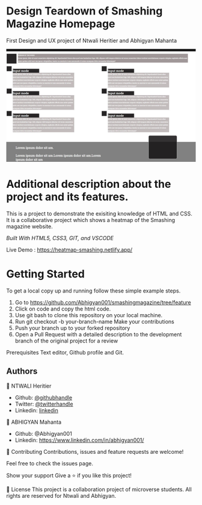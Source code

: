 # Design Teardown of Smashing Magazine Homepage

First Design and UX project of Ntwali Heritier and Abhigyan Mahanta

<img src="images/projectpage.JPG" alt="projectpage">

<h1>Additional description about the project and its features.</h1>

This is a project to demonstrate the exisiting knowledge of HTML and CSS. It is a collaborative project which shows a heatmap of the Smashing magazine website.

<i>Built With HTML5, CSS3, GIT, and VSCODE</i>

Live Demo : https://heatmap-smashing.netlify.app/

<h1>Getting Started</h1>

To get a local copy up and running follow these simple example steps.

1. Go to https://github.com/Abhigyan001/smashingmagazine/tree/feature
2. Click on code and copy the html code.
3. Use git bash to clone this repository on your local machine.
4. Run git checkout -b your-branch-name Make your contributions
5. Push your branch up to your forked repository
6. Open a Pull Request with a detailed description to the development branch of the original project for a review

Prerequisites Text editor, Github profile and Git.

<h2>Authors</h2>

👤 NTWALI Heritier

- Github: [@githubhandle](https://github.com/NtwaliHeritier)
- Twitter: [@twitterhandle](https://twitter.com/NtwaliHeritier)
- Linkedin: [linkedin](https://linkedin.com/in/ntwali-heritier-9950001a2)

👤 ABHIGYAN Mahanta

- Github: @Abhigyan001
- Linkedin: https://www.linkedin.com/in/abhigyan001/

🤝 Contributing Contributions, issues and feature requests are welcome!

Feel free to check the issues page.

Show your support Give a ⭐️ if you like this project!

📝 License This project is a collaboration project of microverse students. All rights are reserved for Ntwali and Abhigyan.
